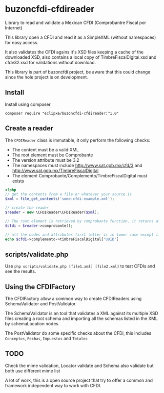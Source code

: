 # buzoncfdi-cfdireader

Library to read and validate a Mexican CFDI (Comprobantre Fiscal por Internet)

This library open a CFDI and read it as a SimpleXML (without namespaces) for easy access.

It also validates the CFDI agains it's XSD files keeping a cache of the downloaded XSD,
also contains a local copy of TimbreFiscalDigital.xsd and cfdv32.xsd for validations without download.

This library is part of buzoncfdi project, be aware that this could change since the hole project is on development.

## Install

Install using composer

```
composer require "eclipxe/buzoncfdi-cfdireader:^1.0"
```

## Create a reader

The `CFDIReader` class is immutable, it only perform the following checks:

* The content must be a valid XML
* The root element must be Comprobante
* The version attribute must be 3.2
* The namespaces must include http://www.sat.gob.mx/cfd/3 and http://www.sat.gob.mx/TimbreFiscalDigital
* The element Comprobante/Complemento/TimbreFiscalDigital must exists

```php
<?php
// get the contents from a file or whatever your source is
$xml = file_get_contents('some-cfdi-example.xml');

// create the reader
$reader = new \CFDIReader\CFDIReader($xml);

// The root element is retrieved by comprobante function, it returns always a new instance (cloned) of the root element
$cfdi = $reader->comprobante();

// all the nodes and attributes first letter is in lower case except if the name is all upper case
echo $cfdi->complemento->timbreFiscalDigital["UUID"]
```

## scripts/validate.php

Use `php scripts/validate.php [file1.xml] [file2.xml]` to test CFDIs and see the results.

## Using the CFDIFactory

The CFDIFactory allow a common way to create CFDIReaders using SchemaValidator and PostValidator.

The SchemaValidator is an tool that validates a XML against its multiple XSD files creating a root schema and importing
all the schemas listed in the XML by schemaLocation nodes.

The PostValidator do some specific checks about the CFDI, this includes `Conceptos`, `Fechas`, `Impuestos` and `Totales`

## TODO

Check the mime validation, Locator validate and Schema also validate but both use different mime list

A lot of work, this is a open source project that try to offer a common and framework independent way to work with CFDI.

